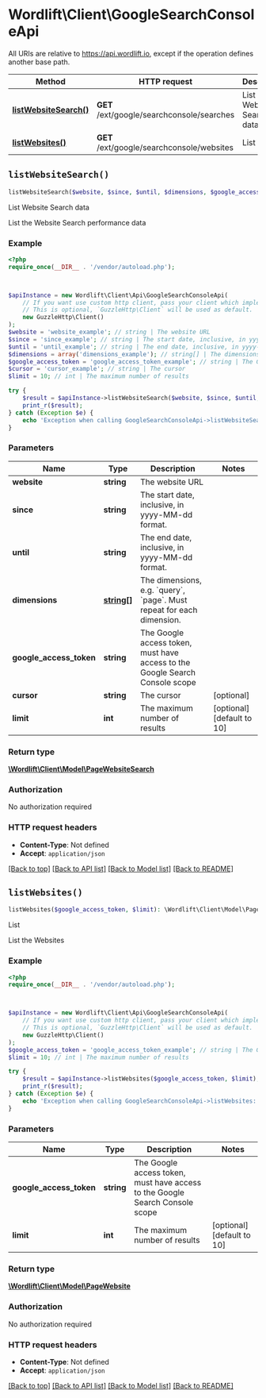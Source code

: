 # Wordlift\Client\GoogleSearchConsoleApi

All URIs are relative to https://api.wordlift.io, except if the operation defines another base path.

| Method | HTTP request | Description |
| ------------- | ------------- | ------------- |
| [**listWebsiteSearch()**](GoogleSearchConsoleApi.md#listWebsiteSearch) | **GET** /ext/google/searchconsole/searches | List Website Search data |
| [**listWebsites()**](GoogleSearchConsoleApi.md#listWebsites) | **GET** /ext/google/searchconsole/websites | List |


## `listWebsiteSearch()`

```php
listWebsiteSearch($website, $since, $until, $dimensions, $google_access_token, $cursor, $limit): \Wordlift\Client\Model\PageWebsiteSearch
```

List Website Search data

List the Website Search performance data

### Example

```php
<?php
require_once(__DIR__ . '/vendor/autoload.php');



$apiInstance = new Wordlift\Client\Api\GoogleSearchConsoleApi(
    // If you want use custom http client, pass your client which implements `GuzzleHttp\ClientInterface`.
    // This is optional, `GuzzleHttp\Client` will be used as default.
    new GuzzleHttp\Client()
);
$website = 'website_example'; // string | The website URL
$since = 'since_example'; // string | The start date, inclusive, in yyyy-MM-dd format.
$until = 'until_example'; // string | The end date, inclusive, in yyyy-MM-dd format.
$dimensions = array('dimensions_example'); // string[] | The dimensions, e.g. `query`, `page`. Must repeat for each dimension.
$google_access_token = 'google_access_token_example'; // string | The Google access token, must have access to the Google Search Console scope
$cursor = 'cursor_example'; // string | The cursor
$limit = 10; // int | The maximum number of results

try {
    $result = $apiInstance->listWebsiteSearch($website, $since, $until, $dimensions, $google_access_token, $cursor, $limit);
    print_r($result);
} catch (Exception $e) {
    echo 'Exception when calling GoogleSearchConsoleApi->listWebsiteSearch: ', $e->getMessage(), PHP_EOL;
}
```

### Parameters

| Name | Type | Description  | Notes |
| ------------- | ------------- | ------------- | ------------- |
| **website** | **string**| The website URL | |
| **since** | **string**| The start date, inclusive, in yyyy-MM-dd format. | |
| **until** | **string**| The end date, inclusive, in yyyy-MM-dd format. | |
| **dimensions** | [**string[]**](../Model/string.md)| The dimensions, e.g. &#x60;query&#x60;, &#x60;page&#x60;. Must repeat for each dimension. | |
| **google_access_token** | **string**| The Google access token, must have access to the Google Search Console scope | |
| **cursor** | **string**| The cursor | [optional] |
| **limit** | **int**| The maximum number of results | [optional] [default to 10] |

### Return type

[**\Wordlift\Client\Model\PageWebsiteSearch**](../Model/PageWebsiteSearch.md)

### Authorization

No authorization required

### HTTP request headers

- **Content-Type**: Not defined
- **Accept**: `application/json`

[[Back to top]](#) [[Back to API list]](../../README.md#endpoints)
[[Back to Model list]](../../README.md#models)
[[Back to README]](../../README.md)

## `listWebsites()`

```php
listWebsites($google_access_token, $limit): \Wordlift\Client\Model\PageWebsite
```

List

List the Websites

### Example

```php
<?php
require_once(__DIR__ . '/vendor/autoload.php');



$apiInstance = new Wordlift\Client\Api\GoogleSearchConsoleApi(
    // If you want use custom http client, pass your client which implements `GuzzleHttp\ClientInterface`.
    // This is optional, `GuzzleHttp\Client` will be used as default.
    new GuzzleHttp\Client()
);
$google_access_token = 'google_access_token_example'; // string | The Google access token, must have access to the Google Search Console scope
$limit = 10; // int | The maximum number of results

try {
    $result = $apiInstance->listWebsites($google_access_token, $limit);
    print_r($result);
} catch (Exception $e) {
    echo 'Exception when calling GoogleSearchConsoleApi->listWebsites: ', $e->getMessage(), PHP_EOL;
}
```

### Parameters

| Name | Type | Description  | Notes |
| ------------- | ------------- | ------------- | ------------- |
| **google_access_token** | **string**| The Google access token, must have access to the Google Search Console scope | |
| **limit** | **int**| The maximum number of results | [optional] [default to 10] |

### Return type

[**\Wordlift\Client\Model\PageWebsite**](../Model/PageWebsite.md)

### Authorization

No authorization required

### HTTP request headers

- **Content-Type**: Not defined
- **Accept**: `application/json`

[[Back to top]](#) [[Back to API list]](../../README.md#endpoints)
[[Back to Model list]](../../README.md#models)
[[Back to README]](../../README.md)
